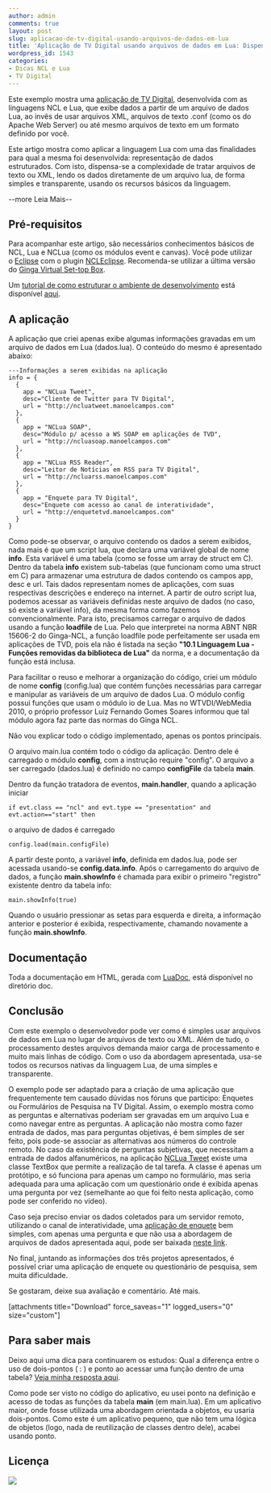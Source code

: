 ```yaml
---
author: admin
comments: true
layout: post
slug: aplicacao-de-tv-digital-usando-arquivos-de-dados-em-lua
title: 'Aplicação de TV Digital usando arquivos de dados em Lua: Dispensando o uso de XML e TXT'
wordpress_id: 1543
categories:
- Dicas NCL e Lua
- TV Digital
---
```


Este exemplo mostra uma [aplicação de TV Digital](http://manoelcampos.com/wp-content/uploads/lua-data-files-tvd.zip), desenvolvida com as linguagens NCL e Lua, que exibe dados a partir de um arquivo de dados Lua, ao invês de usar arquivos XML, arquivos de texto .conf (como os do Apache Web Server) ou até mesmo arquivos de texto em um formato definido por você.

Este artigo mostra como aplicar a linguagem Lua com uma das finalidades para qual a mesma foi desenvolvida: representação de dados estruturados. Com isto, dispensa-se a complexidade de tratar arquivos de texto ou XML, lendo os dados diretamente de um arquivo lua, de forma simples e transparente, usando os recursos básicos da linguagem.


--more Leia Mais--





## Pré-requisitos


Para acompanhar este artigo, são necessários conhecimentos básicos de NCL, Lua e NCLua (como os módulos event e canvas). Você pode utilizar o [Eclipse](http://www.eclipse.org/) com o plugin [NCLEclipse](http://www.laws.deinf.ufma.br/~ncleclipse/). Recomenda-se utilizar a última versão do [Ginga Virtual Set-top Box](http://www.gingancl.org/ferramentas.html).

Um [tutorial de como estruturar o ambiente de desenvolvimento](http://www.peta5.com.br/br/tutoriais/88-como-estruturar-seu-ambiente-de-desenvolvimento-para-o-ginga-ncl) está disponível [aqui](http://www.peta5.com.br/br/tutoriais/88-como-estruturar-seu-ambiente-de-desenvolvimento-para-o-ginga-ncl).


## A aplicação


A aplicação que criei apenas exibe algumas informações gravadas em um arquivo de dados em Lua (dados.lua). O conteúdo do mesmo é apresentado abaixo:

    
    ---Informações a serem exibidas na aplicação
    info = {
      {
        app = "NCLua Tweet",
        desc="Cliente de Twitter para TV Digital",
        url = "http://ncluatweet.manoelcampos.com"
      },
      {
        app = "NCLua SOAP",
        desc="Módulo p/ acesso a WS SOAP em aplicações de TVD",
        url = "http://ncluasoap.manoelcampos.com"
      },
      {
        app = "NCLua RSS Reader",
        desc="Leitor de Notícias em RSS para TV Digital",
        url = "http://ncluarss.manoelcampos.com"
      },
      {
        app = "Enquete para TV Digital",
        desc="Enquete com acesso ao canal de interatividade",
        url = "http://enquetetvd.manoelcampos.com"
      }
    }


Como pode-se observar, o arquivo contendo os dados a serem exibidos, nada mais é que um script lua, que declara uma variável global de nome **info**. Esta variável é uma tabela (como se fosse um array de struct em C). Dentro da tabela **info** existem sub-tabelas (que funcionam como uma struct em C) para armazenar uma estrutura de dados contendo os campos app, desc e url. Tais dados representam nomes de aplicações, com suas respectivas descrições e endereço na internet. A partir de outro script lua, podemos acessar as variáveis definidas neste arquivo de dados (no caso, só existe a variável info), da mesma forma como fazemos convencionalmente. Para isto, precisamos carregar o arquivo de dados usando a função **loadfile** de Lua. Pelo que interpretei na norma ABNT NBR 15606-2 do Ginga-NCL, a função loadfile pode perfeitamente ser usada em aplicações de TVD, pois ela não é listada na seção **"10.1 Linguagem Lua - Funções removidas da biblioteca de Lua"** da norma, e a documentação da função está inclusa.

Para facilitar o reuso e melhorar a organização do código, criei um módulo de nome **config** (config.lua) que contém funções necessárias para carregar e manipular as variáveis de um arquivo de dados Lua. O módulo config possui funções que usam o módulo io de Lua. Mas no WTVDI/WebMedia 2010, o próprio professor Luiz Fernando Gomes Soares informou que tal módulo agora faz parte das normas do Ginga NCL.

Não vou explicar todo o código implementado, apenas os pontos principais.

O arquivo main.lua contém todo o código da aplicação. Dentro dele é carregado o módulo **config**, com a instrução require "config". O arquivo a ser carregado (dados.lua) é definido no campo **configFile** da tabela **main**.

Dentro da função tratadora de eventos, **main.handler**, quando a aplicação iniciar

    
    if evt.class == "ncl" and evt.type == "presentation" and evt.action=="start" then


o arquivo de dados é carregado

    
    config.load(main.configFile)


A partir deste ponto, a variável **info**, definida em dados.lua, pode ser acessada usando-se **config.data.info**. Após o carregamento do arquivo de dados, a função **main.showInfo** é chamada para exibir o primeiro "registro" existente dentro da tabela info:

    
    main.showInfo(true)


Quando o usuário pressionar as setas para esquerda e direita, a informação anterior e posterior é exibida, respectivamente, chamando novamente a função **main.showInfo**.


## Documentação


Toda a documentação em HTML, gerada com [LuaDoc](http://luadoc.luaforge.net/), está disponível no diretório doc.


## Conclusão


Com este exemplo o desenvolvedor pode ver como é simples usar arquivos de dados em Lua no lugar de arquivos de texto ou XML. Além de tudo, o processamento destes arquivos demanda maior carga de processamento e muito mais linhas de código. Com o uso da abordagem apresentada, usa-se todos os recursos nativas da linguagem Lua, de uma simples e transparente.

O exemplo pode ser adaptado para a criação de uma aplicação que frequentemente tem causado dúvidas nos fóruns que participo: Enquetes ou Formulários de Pesquisa na TV Digital. Assim, o exemplo mostra como as perguntas e alternativas poderiam ser gravadas em um arquivo Lua e como navegar entre as perguntas. A aplicação não mostra como fazer entrada de dados, mas para perguntas objetivas, é bem simples de ser feito, pois pode-se associar as alternativas aos números do controle remoto. No caso da existência de perguntas subjetivas, que necessitam a entrada de dados alfanuméricos, na aplicação [NCLua Tweet](http://ncluatweet.manoelcampos.com) existe uma classe TextBox que permite a realização de tal tarefa. A classe é apenas um protótipo, e só funciona para apenas um campo no formulário, mas seria adequada para uma aplicação com um questionário onde é exibida apenas uma pergunta por vez (semelhante ao que foi feito nesta aplicação, como pode ser conferido no vídeo).

Caso seja preciso enviar os dados coletados para um servidor remoto, utilizando o canal de interatividade, uma [aplicação de enquete](http://enquetetvd.manoelcampos.com) bem simples, com apenas uma pergunta e que não usa a abordagem de arquivos de dados apresentada aqui, pode ser baixada [neste link](http://enquetetvd.manoelcampos.com).

No final, juntando as informações dos três projetos apresentados, é possível criar uma aplicação de enquete ou questionário de pesquisa, sem muita dificuldade.

Se gostaram, deixe sua avaliação e comentário. Até mais.

[attachments title="Download" force_saveas="1" logged_users="0" size="custom"]


## Para saber mais


Deixo aqui uma dica para continuarem os estudos: Qual a diferença entre o uso de dois-pontos ( : ) e ponto ao acessar uma função dentro de uma tabela? [Veja minha resposta aqui](http://groups.google.com/group/lua-br/browse_thread/thread/586df782e62c77fd/34fee5cc59654a5e?lnk=gst&q=Dúvida+no+uso+do+dois+pontos).

Como pode ser visto no código do aplicativo, eu usei ponto na definição e acesso de todas as funções da tabela **main** (em main.lua). Em um aplicativo maior, onde fosse utilizada uma abordagem orientada a objetos, eu usaria dois-pontos. Como este é um aplicativo pequeno, que não tem uma lógica de objetos (logo, nada de reutilização de classes dentro dele), acabei usando ponto.


## Licença


[](http://creativecommons.org/licenses/by-nc-sa/2.5/br/)

[](http://creativecommons.org/licenses/by-nc-sa/2.5/br/)

[![](/files/by-nc-sa.png)](http://creativecommons.org/licenses/by-nc-sa/2.5/br/)
